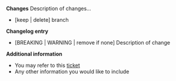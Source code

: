 **Changes**
Description of changes...

-   [keep | delete] branch

<!-- Remove if not required -->

**Changelog entry**

-   [BREAKING | WARNING | remove if none] Description of change

**Additional information**

-   You may refer to this [ticket](url)
-   Any other information you would like to include
